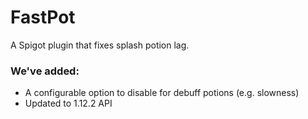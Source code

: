 # FastPot
A Spigot plugin that fixes splash potion lag.
### We've added:
- A configurable option to disable for debuff potions (e.g. slowness)
- Updated to 1.12.2 API
